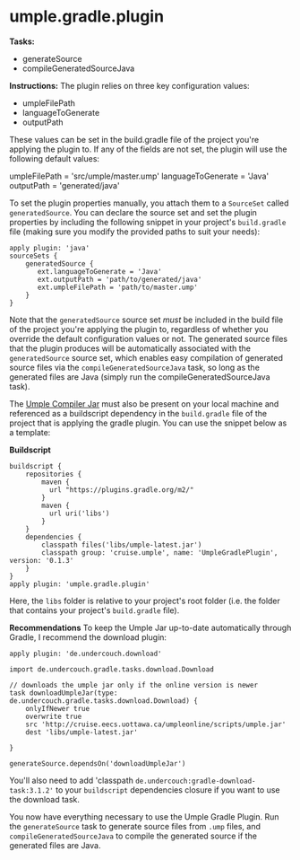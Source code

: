 # umple.gradle.plugin

**Tasks:**
  - generateSource 
  - compileGeneratedSourceJava

**Instructions:**
The plugin relies on three key configuration values:
  - umpleFilePath
  - languageToGenerate
  - outputPath

These values can be set in the build.gradle file of the project you're applying the plugin to. If any of the fields are not set, the plugin will use the following default values:

umpleFilePath = 'src/umple/master.ump'
languageToGenerate = 'Java' 
outputPath = 'generated/java'

To set the plugin properties manually, you attach them to a `SourceSet` called `generatedSource`. You can declare the source set and set the plugin properties by including the following snippet in your project's `build.gradle` file (making sure you modify the provided paths to suit your needs):
```
apply plugin: 'java'
sourceSets {
    generatedSource { 
       ext.languageToGenerate = 'Java' 
       ext.outputPath = 'path/to/generated/java'
       ext.umpleFilePath = 'path/to/master.ump'
    }
}
```
Note that the `generatedSource` source set *must* be included in the build file of the project you're applying the plugin to, regardless of whether you override the default configuration values or not. The generated source files that the plugin produces will be automatically associated with the `generatedSource` source set, which enables easy compilation of generated source files via the `compileGeneratedSourceJava` task, so long as the generated files are Java (simply run the compileGeneratedSourceJava task). 

The [Umple Compiler Jar](https://github.com/umple/Umple/releases/latest/) must also be present on your local machine and referenced as a buildscript dependency in the `build.gradle` file of the project that is applying the gradle plugin. You can use the snippet below as a template:

**Buildscript**
```
buildscript {
    repositories {
        maven {
      	  url "https://plugins.gradle.org/m2/"
    	}
        maven {
          url uri('libs')
        }
    }
    dependencies {
		classpath files('libs/umple-latest.jar')
		classpath group: 'cruise.umple', name: 'UmpleGradlePlugin',  version: '0.1.3'
    }
}
apply plugin: 'umple.gradle.plugin'
```

Here, the `libs` folder is relative to your project's root folder (i.e. the folder that contains your project's `build.gradle` file).  

**Recommendations**
To keep the Umple Jar up-to-date automatically through Gradle, I recommend the download plugin:
```
apply plugin: 'de.undercouch.download'

import de.undercouch.gradle.tasks.download.Download

// downloads the umple jar only if the online version is newer
task downloadUmpleJar(type: de.undercouch.gradle.tasks.download.Download) {
    onlyIfNewer true
    overwrite true
    src 'http://cruise.eecs.uottawa.ca/umpleonline/scripts/umple.jar'
    dest 'libs/umple-latest.jar'

}

generateSource.dependsOn('downloadUmpleJar')
```

You'll also need to add 'classpath `de.undercouch:gradle-download-task:3.1.2'` to your `buildscript` dependencies closure if you want to use the download task. 

You now have everything necessary to use the Umple Gradle Plugin. Run the `generateSource` task to generate source files from `.ump` files, and `compileGeneratedSourceJava` to compile the generated source if the generated files are Java.
